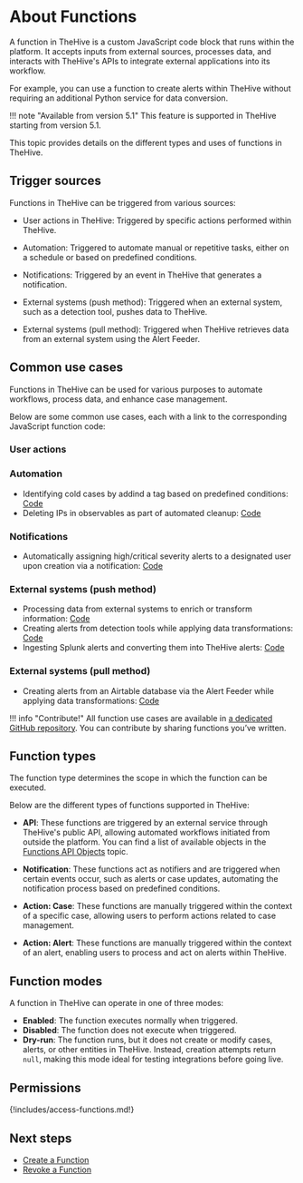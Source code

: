 # About Functions

A function in TheHive is a custom JavaScript code block that runs within the platform. It accepts inputs from external sources, processes data, and interacts with TheHive's APIs to integrate external applications into its workflow.

For example, you can use a function to create alerts within TheHive without requiring an additional Python service for data conversion.

!!! note "Available from version 5.1"
    This feature is supported in TheHive starting from version 5.1.

This topic provides details on the different types and uses of functions in TheHive.

## Trigger sources

Functions in TheHive can be triggered from various sources:

* User actions in TheHive: Triggered by specific actions performed within TheHive.

* Automation: Triggered to automate manual or repetitive tasks, either on a schedule or based on predefined conditions.

* Notifications: Triggered by an event in TheHive that generates a notification.

* External systems (push method): Triggered when an external system, such as a detection tool, pushes data to TheHive.

* External systems (pull method): Triggered when TheHive retrieves data from an external system using the Alert Feeder.

## Common use cases

Functions in TheHive can be used for various purposes to automate workflows, process data, and enhance case management.

Below are some common use cases, each with a link to the corresponding JavaScript function code:

### User actions

### Automation

* Identifying cold cases by addind a tag based on predefined conditions: [Code]()
* Deleting IPs in observables as part of automated cleanup: [Code]()

### Notifications

* Automatically assigning high/critical severity alerts to a designated user upon creation via a notification: [Code]()

### External systems (push method)

* Processing data from external systems to enrich or transform information: [Code]()
* Creating alerts from detection tools while applying data transformations: [Code]()
* Ingesting Splunk alerts and converting them into TheHive alerts: [Code]()

### External systems (pull method)

* Creating alerts from an Airtable database via the Alert Feeder while applying data transformations: [Code]()

!!! info "Contribute!"
    All function use cases are available in [a dedicated GitHub repository](). You can contribute by sharing functions you’ve written.

## Function types

The function type determines the scope in which the function can be executed.

Below are the different types of functions supported in TheHive:

* **API**: These functions are triggered by an external service through TheHive's public API, allowing automated workflows initiated from outside the platform. You can find a list of available objects in the [Functions API Objects](functions-api-objects.md) topic.

* **Notification**: These functions act as notifiers and are triggered when certain events occur, such as alerts or case updates, automating the notification process based on predefined conditions.

* **Action: Case**: These functions are manually triggered within the context of a specific case, allowing users to perform actions related to case management.

* **Action: Alert**: These functions are manually triggered within the context of an alert, enabling users to process and act on alerts within TheHive.

## Function modes

A function in TheHive can operate in one of three modes:

* **Enabled**: The function executes normally when triggered.
* **Disabled**: The function does not execute when triggered.
* **Dry-run**: The function runs, but it does not create or modify cases, alerts, or other entities in TheHive. Instead, creation attempts return `null`, making this mode ideal for testing integrations before going live.

## Permissions

{!includes/access-functions.md!}

## Next steps

* [Create a Function](create-a-function.md)
* [Revoke a Function](revoke-a-function.md)